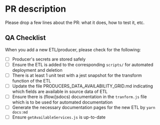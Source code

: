 # PR description

Please drop a few lines about the PR: what it does, how to test it, etc.

## QA Checklist

When you add a new ETL/producer, please check for the following:

- [ ] Producer's secrets are stored safely
- [ ] Ensure the ETL is added to the corresponding `scripts/` for automated deployment and deletion
- [ ] There is at least 1 unit test with a jest snapshot for the transform function of the ETL
- [ ] Update the file PRODUCERS_DATA_AVAILABILITY_GRID.md indicating which fields are available in source data of ETL
- [ ] Ensure there is (flow/jsdocs) documentation in the `tranform.js` file which is to be used for automated documentation
- [ ] Generate the necessary documentation pages for the new ETL by `yarn docs:md`
- [ ] Ensure `getAvailableServices.js` is up-to-date
